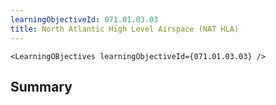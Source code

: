 ```yaml
---
learningObjectiveId: 071.01.03.03
title: North Atlantic High Level Airspace (NAT HLA)
---
```


```tsx eval
<LearningOBjectives learningObjectiveId={071.01.03.03} />
```

## Summary
